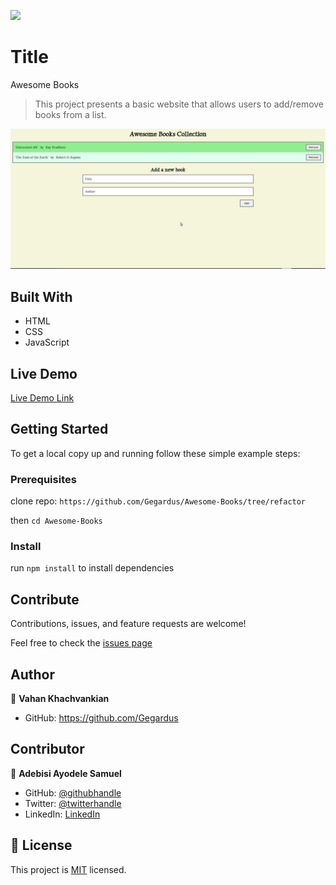 ![](https://img.shields.io/badge/Microverse-blueviolet)

# Title

Awesome Books

> This project presents a basic website that allows users to add/remove books from a list.

![screenshot](./app_screenshot.png)

## Built With

- HTML
- CSS
- JavaScript

## Live Demo

[Live Demo Link](https://gegardus.github.io/Awesome-Books/)

## Getting Started

To get a local copy up and running follow these simple example steps:

### Prerequisites

clone repo: `https://github.com/Gegardus/Awesome-Books/tree/refactor`

then
`cd Awesome-Books`

### Install

run `npm install` to install dependencies

## Contribute

Contributions, issues, and feature requests are welcome!

Feel free to check the [issues page](https://github.com/Gegardus/Awesome-Books/issues)

## Author

👤 **Vahan Khachvankian**

- GitHub: https://github.com/Gegardus

## Contributor

👤 **Adebisi Ayodele Samuel**

- GitHub: [@githubhandle](https://github.com/aeon9300)
- Twitter: [@twitterhandle](https://twitter.com/aeon9300)
- LinkedIn: [LinkedIn](https://www.linkedin.com/in/samuel-adebisi-4a589362/)

## 📝 License

This project is [MIT](./MIT.md) licensed.
